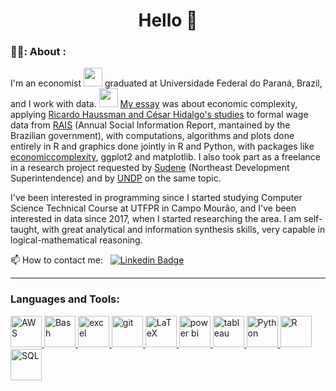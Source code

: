 <h1 align="center">Hello 👋</h1>

### 👨‍💻: About :

I'm an economist <img src="https://media2.giphy.com/media/iP1qEUE7VKhLq/giphy.gif" width="30"> graduated at Universidade Federal do Paraná, Brazil, and I work with data. <img src="https://media.giphy.com/media/WUlplcMpOCEmTGBtBW/giphy.gif" width="30"> [My essay](https://acervodigital.ufpr.br/handle/1884/79588) was about economic complexity, applying [Ricardo Haussman and César Hidalgo's studies](https://atlas.cid.harvard.edu/) to formal wage data from [RAIS](http://www.rais.gov.br/sitio/index.jsf) (Annual Social Information Report, mantained by the Brazilian government), with computations, algorithms and plots done entirely in R and graphics done jointly in R and Python, with packages like [economiccomplexity](https://github.com/pachadotdev/economiccomplexity), ggplot2 and matplotlib. I also took part as a freelance in a research project requested by [Sudene](https://www.gov.br/sudene/pt-br) (Northeast Development Superintendence) and by [UNDP](https://www.undp.org/) on the same topic.

I've been interested in programming since I started studying Computer Science Technical Course at UTFPR in Campo Mourão, and I've been interested in data since 2017, when I started researching the area. I am self-taught, with great analytical and information synthesis skills, very capable in logical-mathematical reasoning.

 📫 How to contact me: &nbsp; [![Linkedin Badge](https://img.shields.io/badge/-Arthur%20Pavezzi-blue?style=flat&logo=Linkedin&logoColor=white)](https://www.linkedin.com/in/arthur-pavezzi)
 
---
<h3 align="left">Languages and Tools:</h3>
<p align="left">
    <!--  AWS  -->
    <a href="https://aws.amazon.com" target="_blank" rel="noreferrer"> <img src="https://cdn.iconscout.com/icon/free/png-256/free-aws-2749233-2284623.png" title="AWS" alt="AWS" width="50" height="50"/> </a>
    <!--  Bash  -->
    <a href="https://www.linux.org" target="_blank" rel="noreferrer"> <img title="Bash" alt="Bash" width="50" height="50" src="https://upload.wikimedia.org/wikipedia/commons/thumb/2/20/Bash_Logo_black_and_white_icon_only.svg/640px-Bash_Logo_black_and_white_icon_only.svg.png"/> </a>
    <!--  Excel  -->
    <a href="https://www.microsoft.com/pt-br/microsoft-365/excel" target="_blank" rel="noreferrer"> <img src="https://icones.pro/wp-content/uploads/2021/04/icone-excel-noire.png" title="Excel" alt="excel" width="50" height="50"/> </a>
    <!--  Git -->
    <a href="https://git-scm.com/" target="_blank" rel="noreferrer"> <img src="https://cdn.icon-icons.com/icons2/2066/PNG/512/git_icon_125271.png" title="Git" alt="git" width="50" height="50"/> </a>
    <!--  LaTeX  -->
    <a href="https://www.latex-project.org/" target="_blank" rel="noreferrer"> <img src="https://cdn-icons-png.flaticon.com/512/28/28935.png" title="LaTeX" alt="LaTeX" width="50"/> </a>
    <!--  Power BI  -->
    <a href="https://powerbi.microsoft.com/" target="_blank" rel="noreferrer"> <img src="https://upload.wikimedia.org/wikipedia/commons/thumb/c/c9/Power_bi_logo_black.svg/768px-Power_bi_logo_black.svg.png" title="Power BI" alt="power bi" width="50" height="50"/> </a>
    <!--  Tableau  -->
    <a href="https://www.tableau.com/" target="_blank" rel="noreferrer"> <img src="https://static-00.iconduck.com/assets.00/tableau-icon-2048x2020-v5npwuis.png" title="Tableau" alt="tableau" width="50" height="50"/> </a>
    <!--  Python  -->
    <a href="https://www.python.org" target="_blank" rel="noreferrer"> <img src="https://cdn-icons-png.flaticon.com/512/5968/5968286.png" title="Python" alt="Python" width="50" height="50"/> </a>
    <!--  R  -->
    <a href="https://www.r-project.org/" target="_blank" rel="noreferrer"> <img src="https://cdn.icon-icons.com/icons2/2248/PNG/512/language_r_icon_138432.png" title="R" alt="R" width="50" height="50"/> </a>
    <!--  SQL  -->
    <a href="https://en.wikipedia.org/wiki/SQL" target="_blank" rel="noreferrer"> <img src="https://cdn-icons-png.flaticon.com/512/29/29165.png" title="SQL" alt="SQL" width="50" height="50"/> </a>
</p>

<!-- [![Top Langs](https://github-readme-stats.vercel.app/api/top-langs/?username=ArthurPavezzi&layout=compact&langs_count=6&theme=dark)](https://github.com/anuraghazra/github-readme-stats)
<br/> -->
<!-- [![Anurag's github stats](https://github-readme-stats.vercel.app/api?username=ArthurPavezzi&show_icons=true&theme=dark)](https://github.com/anuraghazra/github-readme-stats)
<br/> -->
